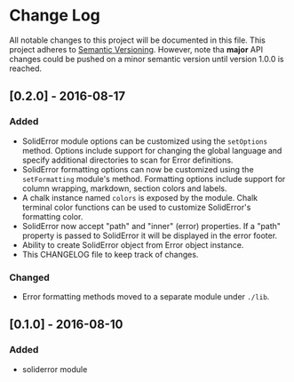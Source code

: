 # Change Log

All notable changes to this project will be documented in this file.
This project adheres to [Semantic Versioning](http://semver.org/). However, note tha **major** API changes could be pushed on a minor semantic version until version 1.0.0 is reached.

## [0.2.0] - 2016-08-17

### Added
- SolidError module options can be customized using the `setOptions` method. Options include support for changing the global language and specify additional
directories to scan for Error definitions.
- SolidError formatting options can now be customized using the `setFormatting` module's method. Formatting options include support for column wrapping, markdown, section colors and labels.
- A chalk instance named `colors` is exposed by the module. Chalk terminal color functions can be used to customize SolidError's formatting color.
- SolidError now accept "path" and "inner" (error) properties. If a "path"
  property is passed to SolidError it will be displayed in the error footer.
- Ability to create SolidError object from Error object instance.
- This CHANGELOG file to keep track of changes.


### Changed
- Error formatting methods moved to a separate module under `./lib`.

## [0.1.0] - 2016-08-10

### Added
- soliderror module